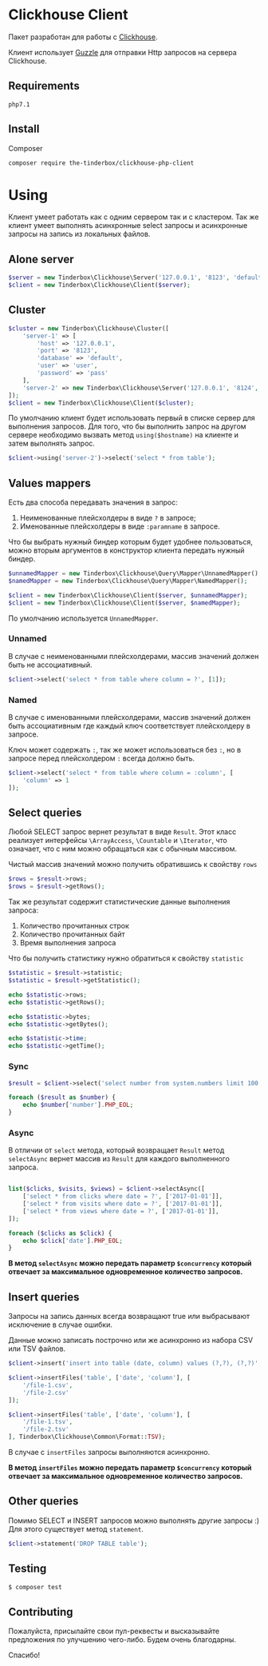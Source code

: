 # Clickhouse Client

Пакет разработан для работы с [Clickhouse](https://clickhouse.yandex/).

Клиент использует [Guzzle](https://github.com/guzzle/guzzle) для отправки Http запросов на сервера Clickhouse.
 
## Requirements
`php7.1`

## Install

Composer

```bash
composer require the-tinderbox/clickhouse-php-client
```

# Using

Клиент умеет работать как с одним сервером так и с кластером. Так же клиент умеет выполнять асинхронные
select запросы и асинхронные запросы на запись из локальных файлов.

## Alone server

```php
$server = new Tinderbox\Clickhouse\Server('127.0.0.1', '8123', 'default', 'user', 'pass');
$client = new Tinderbox\Clickhouse\Client($server);
```

## Cluster

```php
$cluster = new Tinderbox\Clickhouse\Cluster([
    'server-1' => [
        'host' => '127.0.0.1',
        'port' => '8123',
        'database' => 'default',
        'user' => 'user',
        'password' => 'pass'
    ],
    'server-2' => new Tinderbox\Clickhouse\Server('127.0.0.1', '8124', 'default', 'user', 'pass')
]);
$client = new Tinderbox\Clickhouse\Client($cluster);
```

По умолчанию клиент будет использовать первый в списке сервер для выполнения запросов. Для того, что бы
выполнить запрос на другом сервере необходимо вызвать метод `using($hostname)` на клиенте и затем выполнять
запрос.

```php
$client->using('server-2')->select('select * from table');
```

## Values mappers

Есть два способа передавать значения в запрос:

1. Неименованные плейсхолдеры в виде `?` в запросе;
2. Именованные плейсхолдеры в виде `:paramname` в запросе.

Что бы выбрать нужный биндер которым будет удобнее пользоваться, можно вторым аргументов в конструктор клиента
передать нужный биндер.

```php
$unnamedMapper = new Tinderbox\Clickhouse\Query\Mapper\UnnamedMapper();
$namedMapper = new Tinderbox\Clickhouse\Query\Mapper\NamedMapper();

$client = new Tinderbox\Clickhouse\Client($server, $unnamedMapper);
$client = new Tinderbox\Clickhouse\Client($server, $namedMapper);
```

По умолчанию используется `UnnamedMapper`.

### Unnamed

В случае с неименованными плейсхолдерами, массив значений должен быть не ассоциативный.

```php
$client->select('select * from table where column = ?', [1]);
```

### Named

В случае с именованными плейсхолдерами, массив значений должен быть ассоциативным где каждый ключ
соответствует плейсхолдеру в запросе.

Ключ может содержать `:`, так же может использоваться без `:`, но в запросе перед плейсхолдером `:` всегда
должно быть.

```php
$client->select('select * from table where column = :column', [
    'column' => 1
]);
```

## Select queries

Любой SELECT запрос вернет результат в виде `Result`. Этот класс реализует интерфейсы `\ArrayAccess`, `\Countable` и `\Iterator`,
что означает, что с ним можно обращаться как с обычным массивом.

Чистый массив значений можно получить обратившись к свойству `rows`

```php
$rows = $result->rows;
$rows = $result->getRows();
```

Так же результат содержит статистические данные выполнения запроса:

1. Количество прочитанных строк
2. Количество прочитанных байт
3. Время выполнения запроса

Что бы получить статистику нужно обратиться к свойству `statistic`

```php
$statistic = $result->statistic;
$statistic = $result->getStatistic();

echo $statistic->rows;
echo $statistic->getRows();

echo $statistic->bytes;
echo $statistic->getBytes();

echo $statistic->time;
echo $statistic->getTime();
```

### Sync

```php
$result = $client->select('select number from system.numbers limit 100');

foreach ($result as $number) {
    echo $number['number'].PHP_EOL;
}
```

### Async

В отличии от `select` метода, который возвращает `Result` метод `selectAsync` вернет массив из `Result` для 
каждого выполненного запроса.

```php

list($clicks, $visits, $views) = $client->selectAsync([
    ['select * from clicks where date = ?', ['2017-01-01']],
    ['select * from visits where date = ?', ['2017-01-01']],
    ['select * from views where date = ?', ['2017-01-01']],
]);

foreach ($clicks as $click) {
    echo $click['date'].PHP_EOL;
}

```
**В метод `selectAsync` можно передать параметр `$concurrency` который отвечает за максимальное одновременное количество запросов.**

## Insert queries

Запросы на запись данных всегда возвращают true или выбрасывают исключение в случае ошибки.

Данные можно записать построчно или же асинхронно из набора CSV или TSV файлов.

```php
$client->insert('insert into table (date, column) values (?,?), (?,?)', ['2017-01-01', 1, '2017-01-02', 2]);

$client->insertFiles('table', ['date', 'column'], [
    '/file-1.csv',
    '/file-2.csv'
]);

$client->insertFiles('table', ['date', 'column'], [
    '/file-1.tsv',
    '/file-2.tsv'
], Tinderbox\Clickhouse\Common\Format::TSV);
```

В случае с `insertFiles` запросы выполняются асинхронно.

**В метод `insertFiles` можно передать параметр `$concurrency` который отвечает за максимальное одновременное количество запросов.**

## Other queries

Помимо SELECT и INSERT запросов можно выполнять другие запросы :) Для этого существует метод `statement`.

```php
$client->statement('DROP TABLE table');
```

## Testing

``` bash
$ composer test
```

## Contributing
Пожалуйста, присылайте свои пул-реквесты и высказывайте предложения по улучшению чего-либо.
Будем очень благодарны.

Спасибо!
